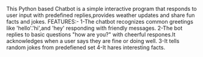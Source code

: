 This Python based Chatbot is a simple interactive program that responds to user input with predefined replies,provides weather updates and share fun facts and jokes.
FEATURES:-
1-The chatbot recognizes common greetings like 'hello'.'hi',and 'hey' responding with friendly messages.
2-The bot replies to basic questions "how are you?" with cheerful respones.It acknowledges when a user says they are fine or doing well.
3-It tells random jokes from predefiened set 
4-It hares interesting facts.
